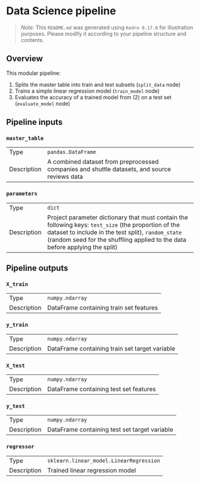 # Data Science pipeline

> *Note:* This `README.md` was generated using `Kedro 0.17.0` for illustration purposes. Please modify it according to your pipeline structure and contents.

## Overview

This modular pipeline:
1. Splits the master table into train and test subsets (`split_data` node)
2. Trains a simple linear regression model (`train_model` node)
3. Evaluates the accuracy of a trained model from (2) on a test set (`evaluate_model` node)


## Pipeline inputs

### `master_table`

|      |                    |
| ---- | ------------------ |
| Type | `pandas.DataFrame` |
| Description | A combined dataset from preprocessed companies and shuttle datasets, and source reviews data |

### `parameters`

|      |                    |
| ---- | ------------------ |
| Type | `dict` |
| Description | Project parameter dictionary that must contain the following keys: `test_size` (the proportion of the dataset to include in the test split), `random_state` (random seed for the shuffling applied to the data before applying the split) |


## Pipeline outputs

### `X_train`

|      |                    |
| ---- | ------------------ |
| Type | `numpy.ndarray` |
| Description | DataFrame containing train set features |

### `y_train`

|      |                    |
| ---- | ------------------ |
| Type | `numpy.ndarray` |
| Description | DataFrame containing train set target variable |

### `X_test`

|      |                    |
| ---- | ------------------ |
| Type | `numpy.ndarray` |
| Description | DataFrame containing test set features |

### `y_test`

|      |                    |
| ---- | ------------------ |
| Type | `numpy.ndarray` |
| Description | DataFrame containing test set target variable |

### `regressor`

|      |                    |
| ---- | ------------------ |
| Type | `sklearn.linear_model.LinearRegression` |
| Description | Trained linear regression model |
